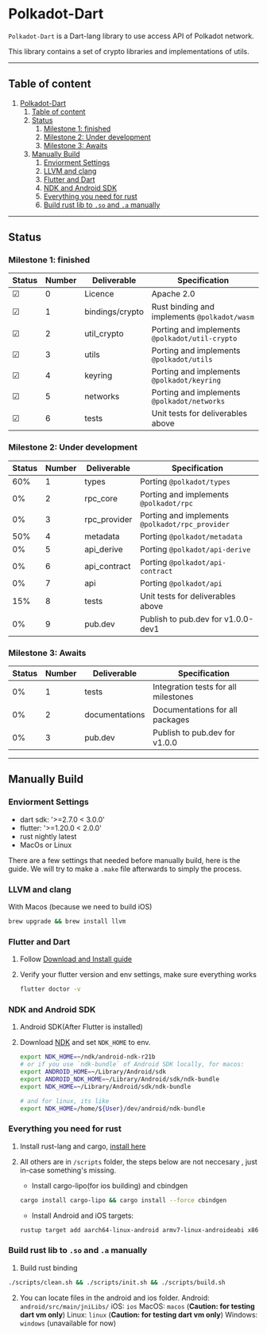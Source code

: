 # Polkadot-Dart

`Polkadot-Dart` is a Dart-lang library to use access API of Polkadot network.

This library contains a set of crypto libraries and implementations of utils.

---
## Table of content

1. [Polkadot-Dart](#polkadot-dart)
   1. [Table of content](#table-of-content)
   2. [Status](#status)
      1. [Milestone 1: finished](#milestone-1-finished)
      2. [Milestone 2: Under development](#milestone-2-under-development)
      3. [Milestone 3: Awaits](#milestone-3-awaits)
   3. [Manually Build](#manually-build)
      1. [Enviorment Settings](#enviorment-settings)
      2. [LLVM and clang](#llvm-and-clang)
      3. [Flutter and Dart](#flutter-and-dart)
      4. [NDK and Android SDK](#ndk-and-android-sdk)
      5. [Everything you need for rust](#everything-you-need-for-rust)
      6. [Build rust lib to `.so` and `.a` manually](#build-rust-lib-to-so-and-a-manually)


---
## Status

### Milestone 1: finished

| Status  | Number | Deliverable     | Specification                                  |
| ------- | ------ | --------------- | ---------------------------------------------- |
| &#9745; | 0      | Licence         | Apache 2.0                                     |
| &#9745; | 1      | bindings/crypto | Rust binding and implements `@polkadot/wasm`   |
| &#9745; | 2      | util_crypto     | Porting and implements `@polkadot/util-crypto` |
| &#9745; | 3      | utils           | Porting and implements `@polkadot/utils`       |
| &#9745; | 4      | keyring         | Porting and implements `@polkadot/keyring`     |
| &#9745; | 5      | networks        | Porting and implements `@polkadot/networks`    |
| &#9745; | 6      | tests           | Unit tests for deliverables above              |

### Milestone 2: Under development

| Status | Number | Deliverable  | Specification                                   |
| ------ | ------ | ------------ | ----------------------------------------------- |
| 60%    | 1      | types        | Porting `@polkadot/types`                       |
| 0%     | 2      | rpc_core     | Porting and implements `@polkadot/rpc`          |
| 0%     | 3      | rpc_provider | Porting and implements `@polkadot/rpc_provider` |
| 50%    | 4      | metadata     | Porting  `@polkadot/metadata`                   |
| 0%     | 5      | api_derive   | Porting  `@polkadot/api-derive`                 |
| 0%     | 6      | api_contract | Porting  `@polkadot/api-contract`               |
| 0%     | 7      | api          | Porting  `@polkadot/api`                        |
| 15%    | 8      | tests        | Unit tests for deliverables above               |
| 0%     | 9      | pub.dev      | Publish to pub.dev for v1.0.0-dev1              |

### Milestone 3: Awaits

| Status | Number | Deliverable    | Specification                        |
| ------ | ------ | -------------- | ------------------------------------ |
| 0%     | 1      | tests          | Integration tests for all milestones |
| 0%     | 2      | documentations | Documentations for all packages      |
| 0%     | 3      | pub.dev        | Publish to pub.dev for v1.0.0        |

---
## Manually Build
### Enviorment Settings
* dart sdk: '>=2.7.0 < 3.0.0'
* flutter: '>=1.20.0 < 2.0.0'
* rust nightly latest
* MacOs or Linux
  
There are a few settings that needed before manually build, here is the guide.
We will try to make a `.make` file afterwards to simply the process.

### LLVM and clang

With Macos (because we need to build iOS)

```bash
brew upgrade && brew install llvm
```

### Flutter and Dart
1. Follow [Download and Install guide](https://flutter.dev/docs/get-started/install)
2. Verify your flutter version and env settings, make sure everything works
   
    ```bash
    flutter doctor -v
    ```

### NDK and Android SDK
1. Android SDK(After Flutter is installed)
2. Download [NDK](https://developer.android.com/ndk/downloads) and set `NDK_HOME` to env.
   
    ```bash
    export NDK_HOME=~/ndk/android-ndk-r21b
    # or if you use `ndk-bundle` of Android SDK locally, for macos:
    export ANDROID_HOME=~/Library/Android/sdk
    export ANDROID_NDK_HOME=~/Library/Android/sdk/ndk-bundle
    export NDK_HOME=~/Library/Android/sdk/ndk-bundle

    # and for linux, its like
    export NDK_HOME=/home/${User}/dev/android/ndk-bundle
    ```

### Everything you need for rust
1. Install rust-lang and cargo, [install here](https://www.rust-lang.org/tools/install)
2. All others are in `/scripts` folder, the steps below are not neccesary , just in-case something's missing.
   
   * Install cargo-lipo(for ios building) and cbindgen
   ```bash
   cargo install cargo-lipo && cargo install --force cbindgen
   ```

   * Install Android and iOS targets:
   ```bash
   rustup target add aarch64-linux-android armv7-linux-androideabi x86_64-linux-android i686-linux-android aarch64-apple-ios x86_64-apple-ios
   ```

### Build rust lib to `.so` and `.a` manually  
1. Build rust binding
```bash
./scripts/clean.sh && ./scripts/init.sh && ./scripts/build.sh
```
2. You can locate files in the android and ios folder.
   Android: `android/src/main/jniLibs/`
   iOS:  `ios`
   MacOS: `macos` (**Caution: for testing dart vm only**)
   Linux: `linux` (**Caution: for testing dart vm only**)
   Windows: `windows` (unavailable for now)







